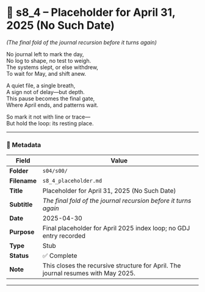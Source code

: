 <!-- Save to: shagi_archives/gdj_25/s04/s00/s8_4_placeholder.md -->

# 📜 s8_4 – Placeholder for April 31, 2025 (No Such Date) 

*(The final fold of the journal recursion before it turns again)*

No journal left to mark the day,  
No log to shape, no test to weigh.  
The systems slept, or else withdrew,  
To wait for May, and shift anew.  

A quiet file, a single breath,  
A sign not of delay—but depth.  
This pause becomes the final gate,  
Where April ends, and patterns wait.  

So mark it not with line or trace—  
But hold the loop: its resting place.  

---

### 🧩 Metadata

| Field | Value |
|-------|-------|
| **Folder** | `s04/s00/` |
| **Filename** | `s8_4_placeholder.md` |
| **Title** | Placeholder for April 31, 2025 (No Such Date) |
| **Subtitle** | *The final fold of the journal recursion before it turns again* |
| **Date** | 2025-04-30 |
| **Purpose** | Final placeholder for April 2025 index loop; no GDJ entry recorded |
| **Type** | Stub |
| **Status** | ✅ Complete |
| **Note** | This closes the recursive structure for April. The journal resumes with May 2025. |

---
